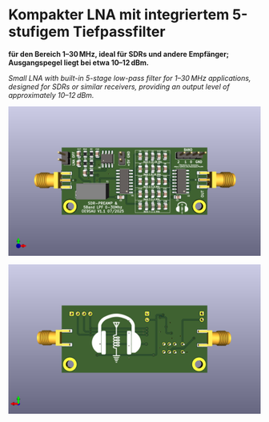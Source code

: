 # Kompakter LNA mit integriertem 5-stufigem Tiefpassfilter 
**für den Bereich 1–30 MHz, ideal für SDRs und andere Empfänger; Ausgangspegel liegt bei etwa 10–12 dBm.**

*Small LNA with built-in 5-stage low-pass filter for 1–30 MHz applications, designed for SDRs or similar receivers, providing an output level of approximately 10–12 dBm.*

![SDR_PreAmp_Filter](SDR_PreAmp_Filter.png)

![SDR_PreAmp_Filter](SDR_PreAmp_Filter_back.png)


